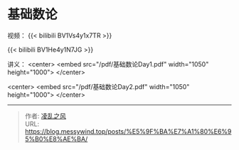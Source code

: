 # 基础数论

视频：
{{&lt; bilibili BV1Vs4y1x7TR &gt;}}

{{&lt; bilibili BV1He4y1N7JG &gt;}}

讲义：
&lt;center&gt;
	&lt;embed src=&#34;/pdf/基础数论Day1.pdf&#34; width=&#34;1050&#34; height=&#34;1000&#34;&gt;
&lt;/center&gt;

&lt;center&gt;
	&lt;embed src=&#34;/pdf/基础数论Day2.pdf&#34; width=&#34;1050&#34; height=&#34;1000&#34;&gt;
&lt;/center&gt;

---

> 作者: [凌乱之风](https://github.com/messywind)  
> URL: https://blog.messywind.top/posts/%E5%9F%BA%E7%A1%80%E6%95%B0%E8%AE%BA/  

